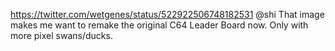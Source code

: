 https://twitter.com/wetgenes/status/522922506748182531 @shi That image makes me want to remake the original C64 Leader Board now. Only with more pixel swans/ducks. 